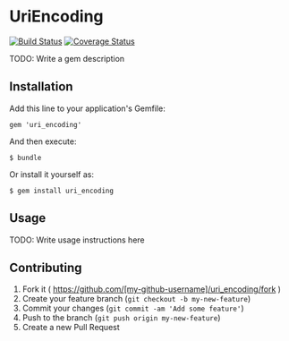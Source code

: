 # UriEncoding

[![Build Status](https://travis-ci.org/s-osa/uri_encoding.svg?branch=master)](https://travis-ci.org/s-osa/uri_encoding)
[![Coverage Status](https://coveralls.io/repos/s-osa/uri_encoding/badge.png)](https://coveralls.io/r/s-osa/uri_encoding)

TODO: Write a gem description

## Installation

Add this line to your application's Gemfile:

    gem 'uri_encoding'

And then execute:

    $ bundle

Or install it yourself as:

    $ gem install uri_encoding

## Usage

TODO: Write usage instructions here

## Contributing

1. Fork it ( https://github.com/[my-github-username]/uri_encoding/fork )
2. Create your feature branch (`git checkout -b my-new-feature`)
3. Commit your changes (`git commit -am 'Add some feature'`)
4. Push to the branch (`git push origin my-new-feature`)
5. Create a new Pull Request
